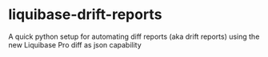 # liquibase-drift-reports
A quick python setup for automating diff reports (aka drift reports) using the new Liquibase Pro diff as json capability
